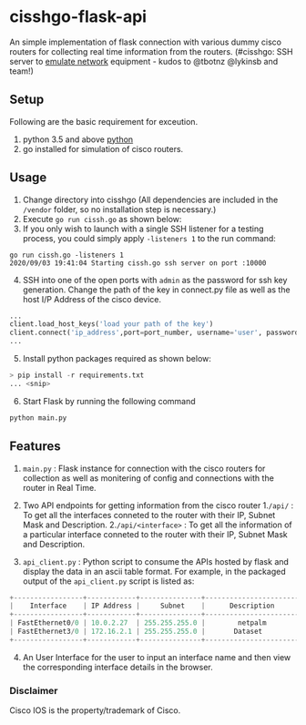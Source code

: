 # cisshgo-flask-api
An simple implementation of flask connection with various dummy cisco routers for collecting real time information from the routers.
(#cisshgo: SSH server to [emulate network](https://github.com/tbotnz/cisshgo) equipment  - kudos to @tbotnz @lykinsb and team!)

## Setup

Following are the basic requirement for exceution.
1. python 3.5 and above [python](https://www.python.org/downloads/)
2. go installed for simulation of cisco routers.

## Usage

1. Change directory into cisshgo (All dependencies are included in the `/vendor` folder, so no installation step is necessary.)
2. Execute `go run cissh.go` as shown below:
3. If you only wish to launch with a single SSH listener for a testing process, you could simply apply `-listeners 1` to the run command:
```
go run cissh.go -listeners 1
2020/09/03 19:41:04 Starting cissh.go ssh server on port :10000
```

4. SSH into one of the open ports with `admin` as the password for ssh key generation.
Change the path of the key in connect.py file as well as the host I/P Address of the cisco device.
```python
...
client.load_host_keys('load your path of the key')
client.connect('ip_address',port=port_number, username='user', password='pass')
...
```

5. Install python packages required as shown below:
```python
> pip install -r requirements.txt
... <snip>
```

6. Start Flask by running the following command
```python
python main.py
```

## Features

1. `main.py` : Flask instance for connection with the cisco routers for collection as well as monitering of config and connections with the router in Real Time.

2. Two API endpoints for getting information from the cisco router 
1.`/api/` : To get all the interfaces conneted to the router with their IP, Subnet Mask and Description.
2.`/api/<interface>` :  To get all the information of a particular interface conneted to the router with their IP, Subnet Mask and Description.

3.  `api_client.py` : Python script to consume the APIs hosted by flask and display the data in an ascii table format.
For example, in the packaged output of the  `api_client.py` script  is listed as:
```python
+-----------------+------------+---------------+-----------------------+
|    Interface    | IP Address |     Subnet    |      Description      |
+-----------------+------------+---------------+-----------------------+
| FastEthernet0/0 | 10.0.2.27  | 255.255.255.0 |        netpalm        |
| FastEthernet3/0 | 172.16.2.1 | 255.255.255.0 |       Dataset         |
+-----------------+------------+---------------+-----------------------+
```

4.  An User Interface for the user to input an interface name and then view the corresponding interface details in the browser.


### Disclaimer
Cisco IOS is the property/trademark of Cisco.
